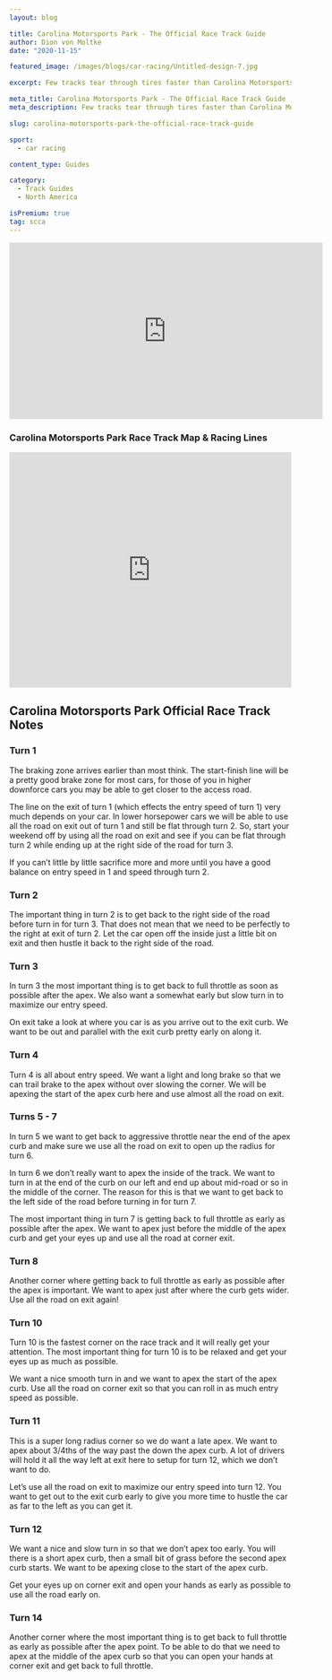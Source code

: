 ```yaml
---
layout: blog

title: Carolina Motorsports Park - The Official Race Track Guide
author: Dion von Moltke
date: "2020-11-15"

featured_image: /images/blogs/car-racing/Untitled-design-7.jpg

excerpt: Few tracks tear through tires faster than Carolina Motorsports Park, but the challenge does not stop there.  Find out how Blayze coach the fast line at this difficult race track here!

meta_title: Carolina Motorsports Park - The Official Race Track Guide
meta_description: Few tracks tear through tires faster than Carolina Motorsports Park, but the challenge does not stop there.  Find out how Blayze coach the fast line at this difficult race track here!

slug: carolina-motorsports-park-the-official-race-track-guide

sport:
  - car racing

content_type: Guides

category:
  - Track Guides
  - North America

isPremium: true
tag: scca
---
```


<iframe title="Blog iFrame" width="560" height="315" src="https://www.youtube.com/embed/jaboETsM154" frameborder="0" allow="accelerometer; autoplay; encrypted-media; gyroscope; picture-in-picture" allowfullscreen></iframe>

### Carolina Motorsports Park Race Track Map & Racing Lines

<iframe title="Blog iFrame" src="https://open-racer.com/embed#/KUXYMLGqPIiwU6P4PPBi" style="height: 420px; width: 100%; border: 0"></iframe>

## Carolina Motorsports Park Official Race Track Notes

### Turn 1

The braking zone arrives earlier than most think. The start-finish line will be a pretty good brake zone for most cars, for those of you in higher downforce cars you may be able to get closer to the access road.

The line on the exit of turn 1 (which effects the entry speed of turn 1) very much depends on your car. In lower horsepower cars we will be able to use all the road on exit out of turn 1 and still be flat through turn 2. So, start your weekend off by using all the road on exit and see if you can be flat through turn 2 while ending up at the right side of the road for turn 3.

If you can’t little by little sacrifice more and more until you have a good balance on entry speed in 1 and speed through turn 2.

### Turn 2

The important thing in turn 2 is to get back to the right side of the road before turn in for turn 3. That does not mean that we need to be perfectly to the right at exit of turn 2. Let the car open off the inside just a little bit on exit and then hustle it back to the right side of the road.

### Turn 3

In turn 3 the most important thing is to get back to full throttle as soon as possible after the apex. We also want a somewhat early but slow turn in to maximize our entry speed.

On exit take a look at where you car is as you arrive out to the exit curb. We want to be out and parallel with the exit curb pretty early on along it.

### Turn 4

Turn 4 is all about entry speed. We want a light and long brake so that we can trail brake to the apex without over slowing the corner. We will be apexing the start of the apex curb here and use almost all the road on exit.

### Turns 5 - 7

In turn 5 we want to get back to aggressive throttle near the end of the apex curb and make sure we use all the road on exit to open up the radius for turn 6.

In turn 6 we don’t really want to apex the inside of the track. We want to turn in at the end of the curb on our left and end up about mid-road or so in the middle of the corner. The reason for this is that we want to get back to the left side of the road before turning in for turn 7.

The most important thing in turn 7 is getting back to full throttle as early as possible after the apex. We want to apex just before the middle of the apex curb and get your eyes up and use all the road at corner exit.

### Turn 8

Another corner where getting back to full throttle as early as possible after the apex is important. We want to apex just after where the curb gets wider. Use all the road on exit again!

### Turn 10

Turn 10 is the fastest corner on the race track and it will really get your attention. The most important thing for turn 10 is to be relaxed and get your eyes up as much as possible.

We want a nice smooth turn in and we want to apex the start of the apex curb. Use all the road on corner exit so that you can roll in as much entry speed as possible.

### Turn 11

This is a super long radius corner so we do want a late apex. We want to apex about 3/4ths of the way past the down the apex curb. A lot of drivers will hold it all the way left at exit here to setup for turn 12, which we don’t want to do.

Let’s use all the road on exit to maximize our entry speed into turn 12. You want to get out to the exit curb early to give you more time to hustle the car as far to the left as you can get it.

### Turn 12

We want a nice and slow turn in so that we don’t apex too early. You will there is a short apex curb, then a small bit of grass before the second apex curb starts. We want to be apexing close to the start of the apex curb.

Get your eyes up on corner exit and open your hands as early as possible to use all the road early on.

### Turn 14

Another corner where the most important thing is to get back to full throttle as early as possible after the apex point. To be able to do that we need to apex at the middle of the apex curb so that you can open your hands at corner exit and get back to full throttle.
